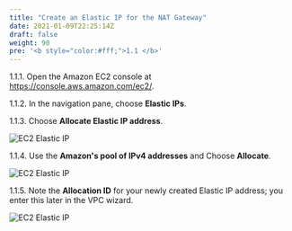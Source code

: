 ```yaml
---
title: "Create an Elastic IP for the NAT Gateway"
date: 2021-01-09T22:25:14Z
draft: false
weight: 90
pre: '<b style="color:#fff;">1.1 </b>'
---
```

1.1.1\. Open the Amazon EC2 console at https://console.aws.amazon.com/ec2/.

1.1.2\. In the navigation pane, choose **Elastic IPs**.

1.1.3\. Choose **Allocate Elastic IP address**.

![EC2 Elastic IP](../images/ec2-eip.png)

1.1.4\. Use the **Amazon's pool of IPv4 addresses** and Choose **Allocate**.

![EC2 Elastic IP](../images/ec2-eip-allocate.png)

1.1.5\. Note the **Allocation ID** for your newly created Elastic IP address; you enter this later in the VPC wizard.

![EC2 Elastic IP](../images/ec2-my-ip.png)